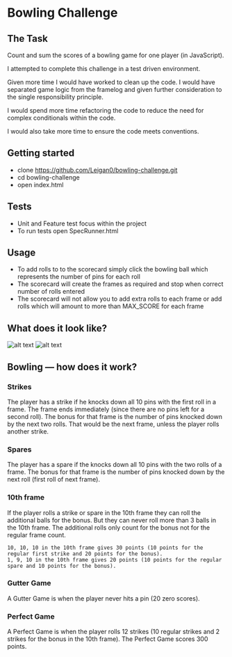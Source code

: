 
Bowling Challenge
=================

## The Task

Count and sum the scores of a bowling game for one player (in JavaScript).

I attempted to complete this challenge in a test driven environment.

Given more time I would have worked to clean up the code. I would have separated game logic from the framelog and given further consideration to the single responsibility principle.

I would spend more time refactoring the code to reduce the need for complex conditionals within the code.

I would also take more time to ensure the code meets conventions.

## Getting started
* clone https://github.com/Leigan0/bowling-challenge.git
* cd bowling-challenge
* open index.html

## Tests
* Unit and Feature test focus within the project
* To run tests open SpecRunner.html

## Usage
* To add rolls to to the scorecard simply click the bowling ball which represents the number of pins for each roll
* The scorecard will create the frames as required and stop when correct number of rolls entered
* The scorecard will not allow you to add extra rolls to each frame or add rolls which will amount to more than MAX_SCORE for each frame

## What does it look like?

![alt text](https://i.imgur.com/BSnNiYG.jpg)
![alt text](https://i.imgur.com/undefined.png)

## Bowling — how does it work?

### Strikes

The player has a strike if he knocks down all 10 pins with the first roll in a frame. The frame ends immediately (since there are no pins left for a second roll). The bonus for that frame is the number of pins knocked down by the next two rolls. That would be the next frame, unless the player rolls another strike.

### Spares

The player has a spare if the knocks down all 10 pins with the two rolls of a frame. The bonus for that frame is the number of pins knocked down by the next roll (first roll of next frame).

### 10th frame

If the player rolls a strike or spare in the 10th frame they can roll the additional balls for the bonus. But they can never roll more than 3 balls in the 10th frame. The additional rolls only count for the bonus not for the regular frame count.

    10, 10, 10 in the 10th frame gives 30 points (10 points for the regular first strike and 20 points for the bonus).
    1, 9, 10 in the 10th frame gives 20 points (10 points for the regular spare and 10 points for the bonus).

### Gutter Game

A Gutter Game is when the player never hits a pin (20 zero scores).

### Perfect Game

A Perfect Game is when the player rolls 12 strikes (10 regular strikes and 2 strikes for the bonus in the 10th frame). The Perfect Game scores 300 points.
